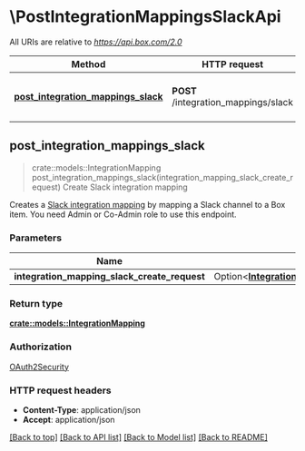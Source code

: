# \PostIntegrationMappingsSlackApi

All URIs are relative to *https://api.box.com/2.0*

Method | HTTP request | Description
------------- | ------------- | -------------
[**post_integration_mappings_slack**](PostIntegrationMappingsSlackApi.md#post_integration_mappings_slack) | **POST** /integration_mappings/slack | Create Slack integration mapping



## post_integration_mappings_slack

> crate::models::IntegrationMapping post_integration_mappings_slack(integration_mapping_slack_create_request)
Create Slack integration mapping

Creates a [Slack integration mapping](https://support.box.com/hc/en-us/articles/4415585987859-Box-as-the-Content-Layer-for-Slack) by mapping a Slack channel to a Box item.  You need Admin or Co-Admin role to use this endpoint.

### Parameters


Name | Type | Description  | Required | Notes
------------- | ------------- | ------------- | ------------- | -------------
**integration_mapping_slack_create_request** | Option<[**IntegrationMappingSlackCreateRequest**](IntegrationMappingSlackCreateRequest.md)> |  |  |

### Return type

[**crate::models::IntegrationMapping**](IntegrationMapping.md)

### Authorization

[OAuth2Security](../README.md#OAuth2Security)

### HTTP request headers

- **Content-Type**: application/json
- **Accept**: application/json

[[Back to top]](#) [[Back to API list]](../README.md#documentation-for-api-endpoints) [[Back to Model list]](../README.md#documentation-for-models) [[Back to README]](../README.md)


